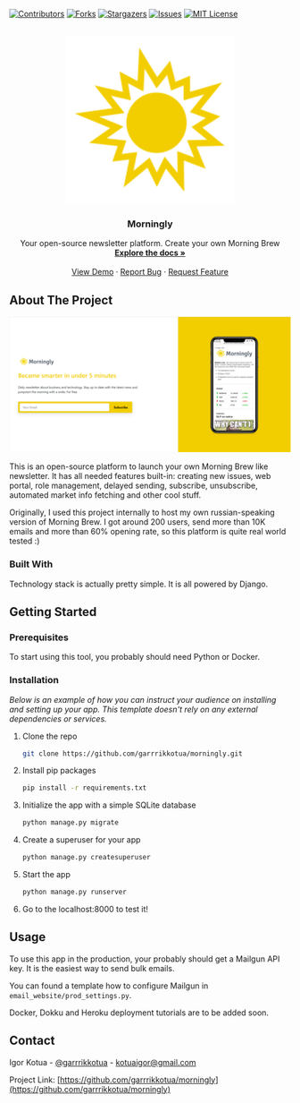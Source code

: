 <div id="top"></div>


<!-- PROJECT SHIELDS -->
[![Contributors][contributors-shield]][contributors-url]
[![Forks][forks-shield]][forks-url]
[![Stargazers][stars-shield]][stars-url]
[![Issues][issues-shield]][issues-url]
[![MIT License][license-shield]][license-url]



<!-- PROJECT LOGO -->
<br />
<div align="center">
  <a href="https://github.com/garrrikkotua/morningly">
    <img src="static/email_website/vector_logo.svg" alt="Logo" width="300">
  </a>

  <h3 align="center">Morningly</h3>

  <p align="center">
    Your open-source newsletter platform. Create your own Morning Brew
    <br />
    <a href="https://github.com/garrrikkotua/morningly"><strong>Explore the docs »</strong></a>
    <br />
    <br />
    <a href="https://github.com/garrrikkotua/morningly">View Demo</a>
    ·
    <a href="https://github.com/garrrikkotua/morningly/issues">Report Bug</a>
    ·
    <a href="https://github.com/garrrikkotua/morningly/issues">Request Feature</a>
  </p>
</div>


<!-- ABOUT THE PROJECT -->
## About The Project

[![Product Name Screen Shot][product-screenshot]](https://example.com)

This is an open-source platform to launch your own Morning Brew like newsletter. It has all needed features built-in: creating new issues, web portal, role management, delayed sending, subscribe, unsubscribe, automated market info fetching and other cool stuff.

Originally, I used this project internally to host my own russian-speaking version of Morning Brew. I got around 200 users, send more than 10K emails and more than 60% opening rate, so this platform is quite real world tested :)

### Built With

Technology stack is actually pretty simple. It is all powered by Django.


<!-- GETTING STARTED -->
## Getting Started

### Prerequisites
To start using this tool, you probably should need Python or Docker.

### Installation

_Below is an example of how you can instruct your audience on installing and setting up your app. This template doesn't rely on any external dependencies or services._

1. Clone the repo
   ```sh
   git clone https://github.com/garrrikkotua/morningly.git
   ```
2. Install pip packages
   ```sh
   pip install -r requirements.txt
   ```
3. Initialize the app with a simple SQLite database
   ```sh
   python manage.py migrate
   ```
4. Create a superuser for your app
   ```sh
   python manage.py createsuperuser
   ```
5. Start the app
   ```sh
   python manage.py runserver
   ```
6. Go to the localhost:8000 to test it!

<!-- USAGE EXAMPLES -->
## Usage
To use this app in the production, your probably should get a Mailgun API key. It is the easiest way to send bulk emails.

You can found a template how to configure Mailgun in `email_website/prod_settings.py`.

Docker, Dokku and Heroku deployment tutorials are to be added soon.

<!-- CONTACT -->
## Contact

Igor Kotua - [@garrrikkotua](https://twitter.com/garrrikkotua) - kotuaigor@gmail.com

Project Link: [https://github.com/garrrikkotua/morningly](https://github.com/garrrikkotua/morningly)

<!-- MARKDOWN LINKS & IMAGES -->
<!-- https://www.markdownguide.org/basic-syntax/#reference-style-links -->
[contributors-shield]: https://img.shields.io/github/contributors/garrrikkotua/morningly.svg?style=for-the-badge
[contributors-url]: https://github.com/garrrikkotua/morningly/graphs/contributors
[forks-shield]: https://img.shields.io/github/forks/garrrikkotua/morningly.svg?style=for-the-badge
[forks-url]: https://github.com/garrrikkotua/morningly/network/members
[stars-shield]: https://img.shields.io/github/stars/garrrikkotua/morningly.svg?style=for-the-badge
[stars-url]: https://github.com/garrrikkotua/morningly/stargazers
[issues-shield]: https://img.shields.io/github/issues/garrrikkotua/morningly.svg?style=for-the-badge
[issues-url]: https://github.com/garrrikkotua/morningly/issues
[license-shield]: https://img.shields.io/github/license/garrrikkotua/morningly.svg?style=for-the-badge
[license-url]: https://github.com/garrrikkotua/morningly/blob/master/LICENSE.txt
[linkedin-shield]: https://img.shields.io/badge/-LinkedIn-black.svg?style=for-the-badge&logo=linkedin&colorB=555
[product-screenshot]: static/email_website/morningly_landing_image.png
